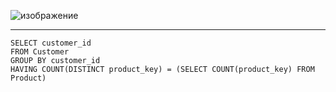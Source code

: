 ![изображение](https://github.com/papchukev/SQL_solutions/assets/149643273/f35e4a3d-284f-4b04-81b4-e61e52e1ab5f)

------------
    SELECT customer_id
    FROM Customer
    GROUP BY customer_id
    HAVING COUNT(DISTINCT product_key) = (SELECT COUNT(product_key) FROM Product)
